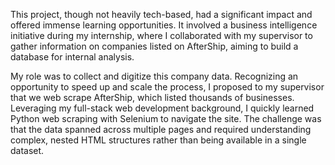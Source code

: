 This project, though not heavily tech-based, had a significant impact and offered immense learning opportunities. It involved a business intelligence initiative during my internship, where I collaborated with my supervisor to gather information on companies listed on AfterShip, aiming to build a database for internal analysis.

My role was to collect and digitize this company data. Recognizing an opportunity to speed up and scale the process, I proposed to my supervisor that we web scrape AfterShip, which listed thousands of businesses. Leveraging my full-stack web development background, I quickly learned Python web scraping with Selenium to navigate the site. The challenge was that the data spanned across multiple pages and required understanding complex, nested HTML structures rather than being available in a single dataset.
